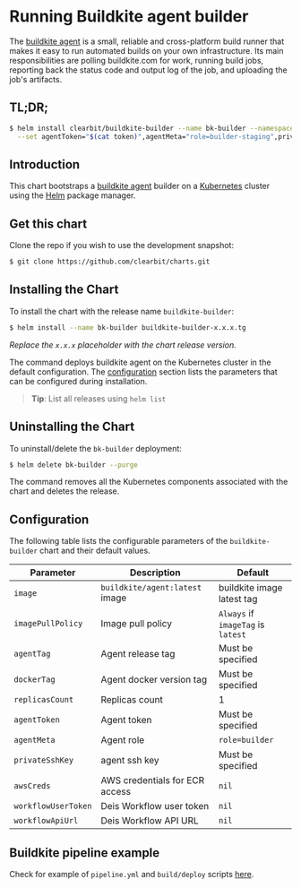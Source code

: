 # Running Buildkite agent builder

The [buildkite agent](https://buildkite.com/docs/agent) is a small, reliable and cross-platform build runner that makes it easy to run automated builds on your own infrastructure. Its main responsibilities are polling buildkite.com for work, running build jobs, reporting back the status code and output log of the job, and uploading the job's artifacts.

## TL;DR;

```bash
$ helm install clearbit/buildkite-builder --name bk-builder --namespace buildkite \
  --set agentToken="$(cat token)",agentMeta="role=builder-staging",privateSshKey="$(cat buildkite.key)",awsCreds="$(cat credentials)",workflowUserToken="$(cat client.json | base64)",workflowApiUrl="deis.my-domain.com"
```

## Introduction

This chart bootstraps a [buildkite agent](https://github.com/buildkite/docker-buildkite-agent) builder on a [Kubernetes](http://kubernetes.io) cluster using the [Helm](https://helm.sh) package manager.

## Get this chart

Clone the repo if you wish to use the development snapshot:

```bash
$ git clone https://github.com/clearbit/charts.git
```

## Installing the Chart

To install the chart with the release name `buildkite-builder`:

```bash
$ helm install --name bk-builder buildkite-builder-x.x.x.tg
```

*Replace the `x.x.x` placeholder with the chart release version.*

The command deploys buildkite agent on the Kubernetes cluster in the default configuration. The [configuration](#configuration) section lists the parameters that can be configured during installation.

> **Tip**: List all releases using `helm list`

## Uninstalling the Chart

To uninstall/delete the `bk-builder` deployment:

```bash
$ helm delete bk-builder --purge
```

The command removes all the Kubernetes components associated with the chart and deletes the release.

## Configuration

The following table lists the configurable parameters of the `buildkite-builder` chart and their default values.

|     Parameter       |        Description             |               Default              |
|---------------------|--------------------------------|------------------------------------|
| `image`             | `buildkite/agent:latest` image | buildkite image latest tag         |
| `imagePullPolicy`   | Image pull policy              | `Always` if `imageTag` is `latest` |
| `agentTag`          | Agent release tag              | Must be specified                  |
| `dockerTag`         | Agent docker version tag       | Must be specified                  |
| `replicasCount`     | Replicas count                 | 1                                  |
| `agentToken`        | Agent token                    | Must be specified                  |
| `agentMeta`         | Agent role                     | `role=builder`                     |
| `privateSshKey`     | agent ssh key                  | Must be specified                  |
| `awsCreds`          | AWS credentials for ECR access | `nil`                                |
| `workflowUserToken` | Deis Workflow user token       | `nil`                                |
| `workflowApiUrl`    | Deis Workflow API URL          | `nil`                                |

## Buildkite pipeline example

Check for example of `pipeline.yml` and `build/deploy` scripts [here](pipeline-examples).
